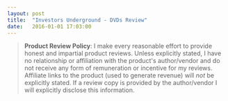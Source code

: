 ```yaml
---
layout: post
title:  "Investors Underground - DVDs Review"
date:   2016-01-01 17:03:00
---
```



> **Product Review Policy**: I make every reasonable effort to provide honest and impartial product reviews. Unless explicitly stated, I have no relationship  or affiliation with the product's author/vendor and do not receive any form of remuneration or incentive for my reviews. Affiliate links to the product (used to generate revenue) will *not* be explicitly stated. If a review copy is provided by the author/vendor I will explicitly disclose this information.

